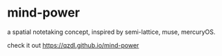 # mind-power

a spatial notetaking concept, inspired by semi-lattice, muse, mercuryOS.

check it out https://qzdl.github.io/mind-power
